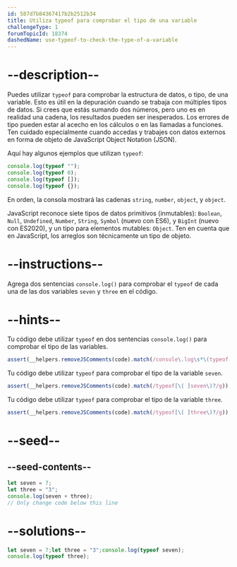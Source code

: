 ```yaml
---
id: 587d7b84367417b2b2512b34
title: Utiliza typeof para comprobar el tipo de una variable
challengeType: 1
forumTopicId: 18374
dashedName: use-typeof-to-check-the-type-of-a-variable
---
```


# --description--

Puedes utilizar `typeof` para comprobar la estructura de datos, o tipo, de una variable. Esto es útil en la depuración cuando se trabaja con múltiples tipos de datos. Si crees que estás sumando dos números, pero uno es en realidad una cadena, los resultados pueden ser inesperados. Los errores de tipo pueden estar al acecho en los cálculos o en las llamadas a funciones. Ten cuidado especialmente cuando accedas y trabajes con datos externos en forma de objeto de JavaScript Object Notation (JSON).

Aquí hay algunos ejemplos que utilizan `typeof`:

```js
console.log(typeof "");
console.log(typeof 0);
console.log(typeof []);
console.log(typeof {});
```

En orden, la consola mostrará las cadenas `string`, `number`, `object`, y `object`.

JavaScript reconoce siete tipos de datos primitivos (inmutables): `Boolean`, `Null`, `Undefined`, `Number`, `String`, `Symbol` (nuevo con ES6), y `BigInt` (nuevo con ES2020), y un tipo para elementos mutables: `Object`. Ten en cuenta que en JavaScript, los arreglos son técnicamente un tipo de objeto.

# --instructions--

Agrega dos sentencias `console.log()` para comprobar el `typeof` de cada una de las dos variables `seven` y `three` en el código.

# --hints--

Tu código debe utilizar `typeof` en dos sentencias `console.log()` para comprobar el tipo de las variables.

```js
assert(__helpers.removeJSComments(code).match(/console\.log\s*\(typeof[\( ].*\)?\)/g).length == 2);
```

Tu código debe utilizar `typeof` para comprobar el tipo de la variable `seven`.

```js
assert(__helpers.removeJSComments(code).match(/typeof[\( ]seven\)?/g));
```

Tu código debe utilizar `typeof` para comprobar el tipo de la variable `three`.

```js
assert(__helpers.removeJSComments(code).match(/typeof[\( ]three\)?/g));
```

# --seed--

## --seed-contents--

```js
let seven = 7;
let three = "3";
console.log(seven + three);
// Only change code below this line
```

# --solutions--

```js
let seven = 7;let three = "3";console.log(typeof seven);
console.log(typeof three);
```
